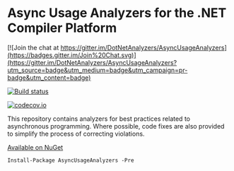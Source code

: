 # Async Usage Analyzers for the .NET Compiler Platform

[![Join the chat at https://gitter.im/DotNetAnalyzers/AsyncUsageAnalyzers](https://badges.gitter.im/Join%20Chat.svg)](https://gitter.im/DotNetAnalyzers/AsyncUsageAnalyzers?utm_source=badge&utm_medium=badge&utm_campaign=pr-badge&utm_content=badge)

[![Build status](https://ci.appveyor.com/api/projects/status/0f0w76hunsj3es8p/branch/master?svg=true)](https://ci.appveyor.com/project/sharwell/asyncusageanalyzers/branch/master)

[![codecov.io](https://codecov.io/github/DotNetAnalyzers/AsyncUsageAnalyzers/coverage.svg?branch=master)](https://codecov.io/github/DotNetAnalyzers/AsyncUsageAnalyzers?branch=master)

This repository contains analyzers for best practices related to asynchronous programming. Where possible, code fixes are also provided to simplify the process of correcting violations.

[Available on NuGet](https://www.nuget.org/packages/AsyncUsageAnalyzers/1.0.0-alpha003)

```
Install-Package AsyncUsageAnalyzers -Pre
```
